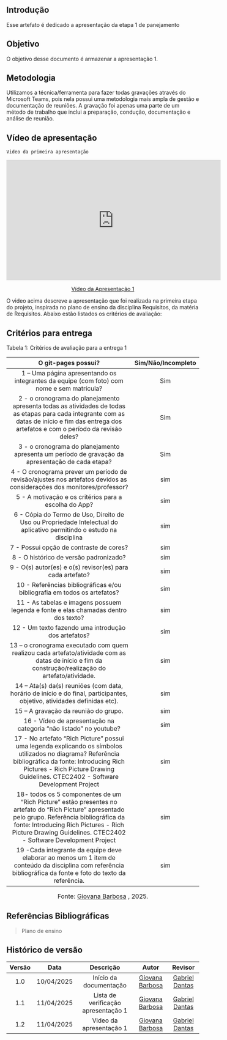 ## Introdução

Esse artefato é dedicado a apresentação da etapa 1 de panejamento

## Objetivo

O objetivo desse documento é armazenar a apresentação 1.

## Metodologia

Utilizamos a técnica/ferramenta para fazer todas gravações através do Microsoft Teams, pois nela possui uma metodologia mais ampla de gestão e documentação de reuniões. A gravação foi apenas uma parte de um método de trabalho que inclui a preparação, condução, documentação e análise de reunião.

## Vídeo de apresentação

    Video da primeira apresentação

<p style="text-align: center"><iframe width="560" height="315" src="https://www.youtube.com/embed/V_j2HqDEPFM" title="YouTube video player" frameborder="0" allow="accelerometer; autoplay; clipboard-write; encrypted-media; gyroscope; picture-in-picture; web-share" referrerpolicy="strict-origin-when-cross-origin" allowfullscreen></iframe></p>
<p style="text-align: center"><a href="https://youtu.be/V_j2HqDEPFM" target="blanket">Vídeo da Apresentação 1</a></p>


O video acima descreve a apresentação que foi realizada na primeira etapa do projeto, inspirada no plano de ensino da disciplina Requisitos, da matéria de Requisitos. Abaixo estão listados os critérios de avaliação:

## Critérios para entrega

Tabela 1: Critérios de avaliação para a entrega 1

|                                                                                                                      O git-pages possui?                                                                                                                      | Sim/Não/Incompleto | 
| :-----------------------------------------------------------------------------------------------------------------------------------------------------------------------------------------------------------------------------------------------------------: | :----------------: |
|                                                                                   1 – Uma página apresentando os integrantes da equipe (com foto) com nome e sem matrícula?                                                                                   |              Sim      |                                 
|                                2 - o cronograma do planejamento apresenta todas as atividades de todas as etapas para cada integrante com as datas de início e fim das entrega dos artefatos e com o período da revisão deles?                                |         Sim               
|                                                                               3 - o cronograma do planejamento apresenta um período de gravação da apresentação de cada etapa?                                                                                |        Sim         
|                                                                     4 - O cronograma prever um período de revisão/ajustes nos artefatos devidos as considerações dos monitores/professor?                                                                     |            sim
|                                                                                                     5 - A motivação e os critérios para a escolha do App?                                                                                                     |                   sim
|                                                                     6 - Cópia do Termo de Uso, Direito de Uso ou Propriedade Intelectual do aplicativo permitindo o estudo na disciplina                                                                      |            sim
|                                                                                                            7 - Possui opção de contraste de cores?                                                                                                            |                   sim
|                                                                                                            8 - O histórico de versão padronizado?                                                                                                             |                    sim
|                                                                                                   9 - O(s) autor(es) e o(s) revisor(es) para cada artefato?                                                                                                   |                  sim
|                                                                                           10 - Referências bibliográficas e/ou bibliografia em todos os artefatos?                                                                                            |                    sim
|                                                                                      11 - As tabelas e imagens possuem legenda e fonte e elas chamadas dentro dos texto?                                                                                      |     sim
|                                                                                                      12 - Um texto fazendo uma introdução dos artefatos?                                                                                                      |                sim
|                                                      13 – o cronograma executado com quem realizou cada artefato/atividade com as datas de início e fim da construção/realização do artefato/atividade.                                                       |                 sim
|                                                                    14 – Ata(s) da(s) reuniões (com data, horário de início e do final, participantes, objetivo, atividades definidas etc).                                                                    |                  sim
|                                                                                                             15 – A gravação da reunião do grupo.                                                                                                              |                   sim
|                                                                                               16 - Vídeo de apresentação na categoria “não listado” no youtube?                                                                                               |                  sim
|           17 - No artefato “Rich Picture” possui uma legenda explicando os símbolos utilizados no diagrama? Referência bibliográfica da fonte: Introducing Rich Pictures - Rich Picture Drawing Guidelines. CTEC2402 - Software Development Project           |                    sim
| 18- todos os 5 componentes de um “Rich Picture” estão presentes no artefato do “Rich Picture” apresentado pelo grupo. Referência bibliográfica da fonte: Introducing Rich Pictures - Rich Picture Drawing Guidelines. CTEC2402 - Software Development Project |                   sim
|                                                 19 -Cada integrante da equipe deve elaborar ao menos um 1 item de conteúdo da disciplina com referência bibliográfica da fonte e foto do texto da referência.                                                 |                    sim

<font size="3"><p style="text-align: center">Fonte:  [Giovana Barbosa](https://github.com/gio221) , 2025.</p></font>

## Referências Bibliográficas

> Plano de ensino

## Histórico de versão

| Versão |    Data    |              Descrição              |                     Autor                     | Revisor |
| :----: | :--------: | :---------------------------------: | :-------------------------------------------: | :-----: |
|  1.0   | 10/04/2025 |       Início da documentação        | [Giovana Barbosa ](https://github.com/gio221) |    [Gabriel Dantas](https://github.com/gbevi)     |
|  1.1   | 11/04/2025 | Lista de verificação apresentação 1 | [Giovana Barbosa ](https://github.com/gio221) | [Gabriel Dantas](https://github.com/gbevi)         |
|  1.2  | 11/04/2025 | Video da apresentação 1| [Giovana Barbosa ](https://github.com/gio221) | [Gabriel Dantas](https://github.com/gbevi)         |
